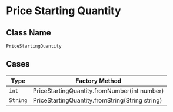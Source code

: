 
# Price Starting Quantity

## Class Name

`PriceStartingQuantity`

## Cases

| Type | Factory Method |
|  --- | --- |
| `int` | PriceStartingQuantity.fromNumber(int number) |
| `String` | PriceStartingQuantity.fromString(String string) |

